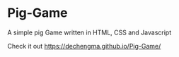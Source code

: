 # Pig-Game

A simple pig Game written in HTML, CSS and Javascript

Check it out
https://dechengma.github.io/Pig-Game/
